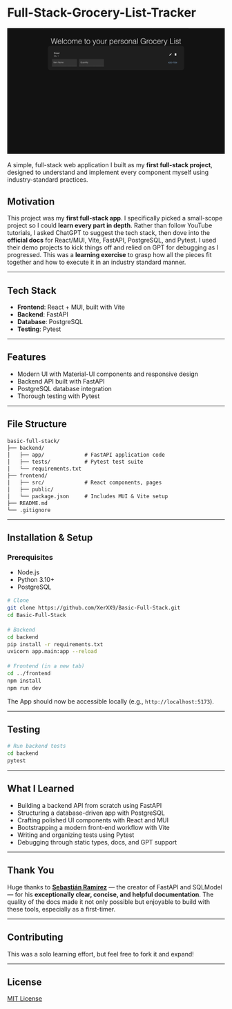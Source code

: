 # Full-Stack-Grocery-List-Tracker
![Screenshot](image.png)

A simple, full-stack web application I built as my **first full-stack project**, designed to understand and implement every component myself using industry-standard practices.

##  Motivation

This project was my **first full-stack app**. I specifically picked a small-scope project so I could **learn every part in depth**. Rather than follow YouTube tutorials, I asked ChatGPT to suggest the tech stack, then dove into the **official docs** for React/MUI, Vite, FastAPI, PostgreSQL, and Pytest. I used their demo projects to kick things off and relied on GPT for debugging as I progressed. This was a **learning exercise** to grasp how all the pieces fit together and how to execute it in an industry standard manner.

---

##  Tech Stack

- **Frontend**: React + MUI, built with Vite  
- **Backend**: FastAPI 
- **Database**: PostgreSQL  
- **Testing**: Pytest

---

##  Features

- Modern UI with Material-UI components and responsive design
- Backend API built with FastAPI
- PostgreSQL database integration
- Thorough testing with Pytest

---

##  File Structure

```
basic-full-stack/
├── backend/
│   ├── app/             # FastAPI application code
│   ├── tests/           # Pytest test suite
│   └── requirements.txt
├── frontend/
│   ├── src/             # React components, pages
│   ├── public/
│   └── package.json     # Includes MUI & Vite setup
├── README.md
└── .gitignore
```

---

##  Installation & Setup

### Prerequisites

- Node.js  
- Python 3.10+  
- PostgreSQL

```bash
# Clone
git clone https://github.com/XerXX9/Basic-Full-Stack.git
cd Basic-Full-Stack

# Backend
cd backend
pip install -r requirements.txt
uvicorn app.main:app --reload

# Frontend (in a new tab)
cd ../frontend
npm install
npm run dev
```

The App should now be accessible locally (e.g., `http://localhost:5173`).

---

##  Testing

```bash
# Run backend tests
cd backend
pytest
```

---

##  What I Learned

- Building a backend API from scratch using FastAPI  
- Structuring a database-driven app with PostgreSQL  
- Crafting polished UI components with React and MUI  
- Bootstrapping a modern front-end workflow with Vite  
- Writing and organizing tests using Pytest  
- Debugging through static types, docs, and GPT support

---

##  Thank You

Huge thanks to **[Sebastián Ramírez](https://twitter.com/tiangolo)** — the creator of FastAPI and SQLModel — for his **exceptionally clear, concise, and helpful documentation**. The quality of the docs made it not only possible but enjoyable to build with these tools, especially as a first-timer.

---

##  Contributing

This was a solo learning effort, but feel free to fork it and expand!

---

##  License

[MIT License](./LICENSE)

